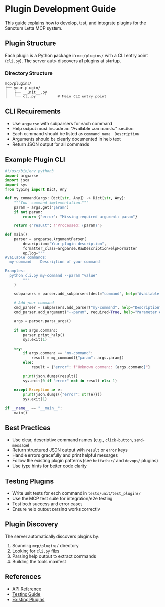 # Plugin Development Guide

This guide explains how to develop, test, and integrate plugins for the Sanctum Letta MCP system.

## Plugin Structure
Each plugin is a Python package in `mcp/plugins/` with a CLI entry point (`cli.py`). The server auto-discovers all plugins at startup.

### Directory Structure
```
mcp/plugins/
├── your-plugin/
│   ├── __init__.py
│   └── cli.py          # Main CLI entry point
```

## CLI Requirements
- Use `argparse` with subparsers for each command
- Help output must include an "Available commands:" section
- Each command should be listed as `command_name  Description`
- Arguments should be clearly documented in help text
- Return JSON output for all commands

## Example Plugin CLI
```python
#!/usr/bin/env python3
import argparse
import json
import sys
from typing import Dict, Any

def my_command(args: Dict[str, Any]) -> Dict[str, Any]:
    """Your command implementation."""
    param = args.get("param")
    if not param:
        return {"error": "Missing required argument: param"}
    
    return {"result": f"Processed: {param}"}

def main():
    parser = argparse.ArgumentParser(
        description="Your plugin description",
        formatter_class=argparse.RawDescriptionHelpFormatter,
        epilog="""
Available commands:
  my-command    Description of your command

Examples:
  python cli.py my-command --param "value"
        """
    )
    
    subparsers = parser.add_subparsers(dest="command", help="Available commands")
    
    # Add your command
    cmd_parser = subparsers.add_parser("my-command", help="Description")
    cmd_parser.add_argument("--param", required=True, help="Parameter description")
    
    args = parser.parse_args()
    
    if not args.command:
        parser.print_help()
        sys.exit(1)
    
    try:
        if args.command == "my-command":
            result = my_command({"param": args.param})
        else:
            result = {"error": f"Unknown command: {args.command}"}
        
        print(json.dumps(result))
        sys.exit(0 if "error" not in result else 1)
        
    except Exception as e:
        print(json.dumps({"error": str(e)}))
        sys.exit(1)

if __name__ == "__main__":
    main()
```

## Best Practices
- Use clear, descriptive command names (e.g., `click-button`, `send-message`)
- Return structured JSON output with `result` or `error` keys
- Handle errors gracefully and print helpful messages
- Follow the existing plugin patterns (see `botfather/` and `devops/` plugins)
- Use type hints for better code clarity

## Testing Plugins
- Write unit tests for each command in `tests/unit/test_plugins/`
- Use the MCP test suite for integration/e2e testing
- Test both success and error cases
- Ensure help output parsing works correctly

## Plugin Discovery
The server automatically discovers plugins by:
1. Scanning `mcp/plugins/` directory
2. Looking for `cli.py` files
3. Parsing help output to extract commands
4. Building the tools manifest

## References
- [API Reference](api-reference.md)
- [Testing Guide](testing.md)
- [Existing Plugins](../mcp/plugins/) 